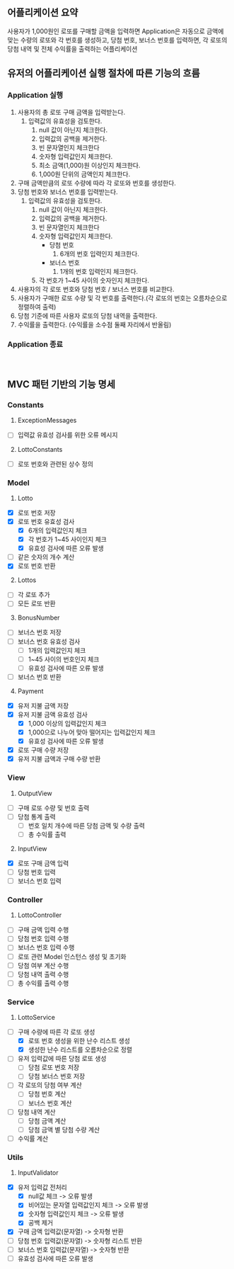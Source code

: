 ## 어플리케이션 요약
사용자가 1,000원인 로또를 구매할 금액을 입력하면 Application은 자동으로 금액에 맞는 수량의 로또와 각 번호를 생성하고,
당첨 번호, 보너스 번호를 입력하면, 각 로또의 당첨 내역 및 전체 수익률을 출력하는 어플리케이션

## 유저의 어플리케이션 실행 절차에 따른 기능의 흐름
### Application 실행
1. 사용자의 총 로또 구매 금액을 입력받는다.
    1. 입력값의 유효성을 검토한다.
        1. null 값이 아닌지 체크한다.
        2. 입력값의 공백을 제거한다.
        3. 빈 문자열인지 체크한다
        4. 숫자형 입력값인지 체크한다.
        5. 최소 금액(1,000)원 이상인지 체크한다.
        6. 1,000원 단위의 금액인지 체크한다.
2. 구매 금액만큼의 로또 수량에 따라 각 로또와 번호를 생성한다.
3. 당첨 번호와 보너스 번호를 입력받는다.
    1. 입력값의 유효성을 검토한다.
       1. null 값이 아닌지 체크한다.
       2. 입력값의 공백을 제거한다.
       3. 빈 문자열인지 체크한다
       4. 숫자형 입력값인지 체크한다.
           - 당첨 번호
               1. 6개의 번호 입력인지 체크한다.
           - 보너스 번호
               1. 1개의 번호 입력인지 체크한다.
       5. 각 번호가 1~45 사이의 숫자인지 체크한다.
4. 사용자의 각 로또 번호와 당첨 번호 / 보너스 번호를 비교한다.
5. 사용자가 구매한 로또 수량 및 각 번호를 출력한다.(각 로또의 번호는 오름차순으로 정렬하여 출력)
6. 당첨 기준에 따른 사용자 로또의 당첨 내역을 출력한다. 
7. 수익률을 출력한다. (수익률을 소수점 둘째 자리에서 반올림)

### Application 종료

<br>

## MVC 패턴 기반의 기능 명세
### Constants
1. ExceptionMessages
- [ ] 입력값 유효성 검사를 위한 오류 메시지
2. LottoConstants
- [ ] 로또 번호와 관련된 상수 정의

### Model
1. Lotto
- [x] 로또 번호 저장
- [x] 로또 번호 유효성 검사
  - [x] 6개의 입력값인지 체크
  - [x] 각 번호가 1~45 사이인지 체크
  - [x] 유효성 검사에 따른 오류 발생
- [ ] 같은 숫자의 개수 계산
- [x] 로또 번호 반환

2. Lottos
- [ ] 각 로또 추가
- [ ] 모든 로또 반환

3. BonusNumber
- [ ] 보너스 번호 저장
- [ ] 보너스 번호 유효성 검사
  - [ ] 1개의 입력값인지 체크
  - [ ] 1~45 사이의 번호인지 체크
  - [ ] 유효성 검사에 따른 오류 발생
- [ ] 보너스 번호 반환

4. Payment
- [x] 유저 지불 금액 저장
- [x] 유저 지불 금액 유효성 검사
  - [x] 1,000 이상의 입력값인지 체크
  - [x] 1,000으로 나누어 맞아 떨어지는 입력값인지 체크
  - [x] 유효성 검사에 따른 오류 발생
- [x] 로또 구매 수량 저장
- [x] 유저 지불 금액과 구매 수량 반환

### View
1. OutputView
- [ ] 구매 로또 수량 및 번호 출력
- [ ] 당첨 통계 출력
  - [ ] 번호 일치 개수에 따른 당첨 금액 및 수량 출력
  - [ ] 총 수익률 출력

2. InputView
- [x] 로또 구매 금액 입력
- [ ] 당첨 번호 입력
- [ ] 보너스 번호 입력

### Controller
1. LottoController
- [ ] 구매 금액 입력 수행
- [ ] 당첨 번호 입력 수행
- [ ] 보너스 번호 입력 수행
- [ ] 로또 관련 Model 인스턴스 생성 및 초기화
- [ ] 당첨 여부 계산 수행
- [ ] 당첨 내역 출력 수행
- [ ] 총 수익률 출력 수행

### Service
1. LottoService
- [ ] 구매 수량에 따른 각 로또 생성
  - [x] 로또 번호 생성을 위한 난수 리스트 생성
  - [x] 생성한 난수 리스트를 오름차순으로 정렬
- [ ] 유저 입력값에 따른 당첨 로또 생성
  - [ ] 당첨 로또 번호 저장
  - [ ] 당첨 보너스 번호 저장
- [ ] 각 로또의 당첨 여부 계산
  - [ ] 당첨 번호 계산
  - [ ] 보너스 번호 계산
- [ ] 당첨 내역 계산
  - [ ] 당첨 금액 계산
  - [ ] 당첨 금액 별 당첨 수량 계산
- [ ] 수익률 계산

### Utils
1. InputValidator
- [x] 유저 입력값 전처리
    - [x] null값 체크 -> 오류 발생
    - [x] 비어있는 문자열 입력값인지 체크 -> 오류 발생
    - [x] 숫자형 입력값인지 체크 -> 오류 발생
    - [x] 공백 제거
- [x] 구매 금액 입력값(문자열) -> 숫자형 반환
- [ ] 당첨 번호 입력값(문자열) -> 숫자형 리스트 반환
- [ ] 보너스 번호 입력값(문자열) -> 숫자형 반환
- [ ] 유효성 검사에 따른 오류 발생